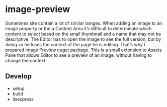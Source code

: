 # image-preview
Sometimes site contain a lot of similar iamges. When adding an image to an image property or the a Content Area it’s difficult to determinate which content to select based on the small thumbnail and a name that may not be descriptive. The Editor has to open the image to see the full version, but by doing so he loses the context of the page he is editing. That’s why I prepared Image Preview nuget package. This is a small extension to Assets Pane that allows Editor to see a preview of an image, without having to change the context.

## Develop

* setup 
* build
* iisexpress
